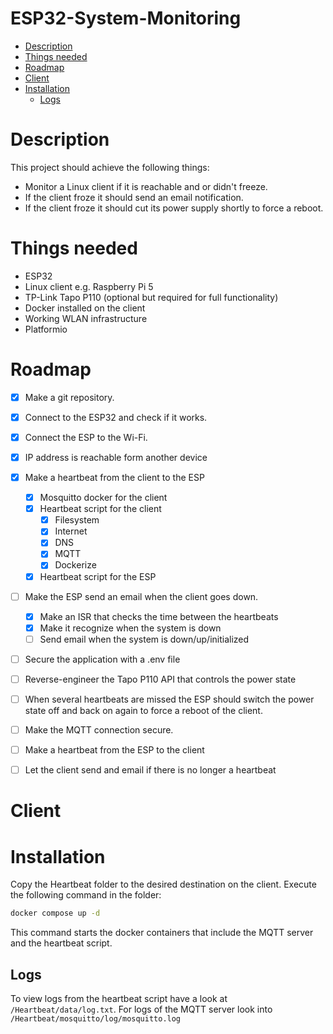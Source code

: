<h1>ESP32-System-Monitoring</h1>

- [Description](#description)
- [Things needed](#things-needed)
- [Roadmap](#roadmap)
- [Client](#client)
- [Installation](#installation)
  - [Logs](#logs)

# Description

This project should achieve the following things:

- Monitor a Linux client if it is reachable and or didn't freeze.
- If the client froze it should send an email notification.
- If the client froze it should cut its power supply shortly to force a reboot.

# Things needed

- ESP32
- Linux client e.g. Raspberry Pi 5
- TP-Link Tapo P110 (optional but required for full functionality)
- Docker installed on the client
- Working WLAN infrastructure
- Platformio

# Roadmap

- [x] Make a git repository.
- [x] Connect to the ESP32 and check if it works.
- [x] Connect the ESP to the Wi-Fi.
- [x] IP address is reachable form another device
- [x] Make a heartbeat from the client to the ESP
  - [x] Mosquitto docker for the client
  - [x] Heartbeat script for the client
    - [x] Filesystem
    - [x] Internet
    - [x] DNS
    - [x] MQTT
    - [x] Dockerize
  - [x] Heartbeat script for the ESP
- [ ] Make the ESP send an email when the client goes down.
  - [x] Make an ISR that checks the time between the heartbeats
  - [x] Make it recognize when the system is down
  - [ ] Send email when the system is down/up/initialized
- [ ] Secure the application with a .env file
- [ ] Reverse-engineer the Tapo P110 API that controls the power state
- [ ] When several heartbeats are missed the ESP should switch the power state off and back on again to force a reboot of the client.

- [ ] Make the MQTT connection secure.
- [ ] Make a heartbeat from the ESP to the client
- [ ] Let the client send and email if there is no longer a heartbeat

# Client

# Installation

Copy the Heartbeat folder to the desired destination on the client.
Execute the following command in the folder:

```sh
docker compose up -d
```

This command starts the docker containers that include the MQTT server and the heartbeat script.

## Logs

To view logs from the heartbeat script have a look at `/Heartbeat/data/log.txt`.
For logs of the MQTT server look into `/Heartbeat/mosquitto/log/mosquitto.log`
